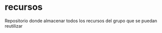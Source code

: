 recursos
========

Repositorio donde almacenar todos los recursos del grupo que se puedan reutilizar
